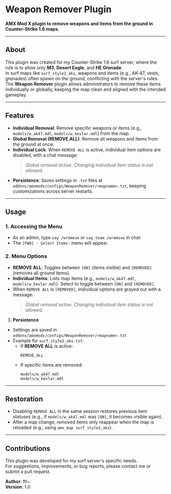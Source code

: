 # Weapon Remover Plugin

**AMX Mod X plugin to remove weapons and items from the ground in Counter-Strike 1.6 maps.**

---

## About

This plugin was created for my Counter-Strike 1.6 surf server, where the rule is to allow only **M3**, **Desert Eagle**, and **HE Grenade**.  
In surf maps like `surf_style2_aks`, weapons and items (e.g., AK-47, vests, grenades) often spawn on the ground, conflicting with the server's rules.  
The **Weapon Remover** plugin allows administrators to remove these items individually or globally, keeping the map clean and aligned with the intended gameplay.

---

## Features

- **Individual Removal**: Remove specific weapons or items (e.g., `models/w_ak47.mdl`, `models/w_kevlar.mdl`) from the map.
- **Global Removal (REMOVE ALL)**: Remove all weapons and items from the ground at once.
- **Individual Lock**: When `REMOVE ALL` is active, individual item options are disabled, with a chat message:  
  > *Global removal active. Changing individual item status is not allowed.*
- **Persistence**: Saves settings in `.txt` files at `addons/amxmodx/configs/WeaponRemover/<mapname>.txt`, keeping customizations across server restarts.

---

## Usage

### 1. Accessing the Menu
- As an admin, type `say /wremove` or `say_team /wremove` in chat.
- The `[FWO] - Select Items:` menu will appear.

### 2. Menu Options
- **REMOVE ALL**: Toggles between `[ON]` (items visible) and `[REMOVED]` (removes all ground items).
- **Individual Items**: Lists map items (e.g., `models/w_ak47.mdl`, `models/w_kevlar.mdl`). Select to toggle between `[ON]` and `[REMOVED]`.
- When `REMOVE ALL` is `[REMOVED]`, individual options are grayed out with a message:
  > *Global removal active. Changing individual item status is not allowed.*

3. **Persistence**
- Settings are saved in `addons/amxmodx/configs/WeaponRemover/<mapname>.txt`
- Example for `surf_style2_aks.txt`:
  - If **REMOVE ALL** is active:
    ```
    REMOVE_ALL
    ```
  - If specific items are removed:
    ```
    models/w_ak47.mdl
    models/w_kevlar.mdl
    ```

---

## Restoration

- Disabling `REMOVE ALL` in the same session restores previous item statuses (e.g., if `models/w_ak47.mdl` was `[ON]`, it becomes visible again).
- After a map change, removed items only reappear when the map is reloaded (e.g., using `amx_map surf_style2_aks`).

---

## Contributions

This plugin was developed for my surf server's specific needs.  
For suggestions, improvements, or bug reports, please contact me or submit a pull request.

**Author**: ftl~  
**Version**: 1.0